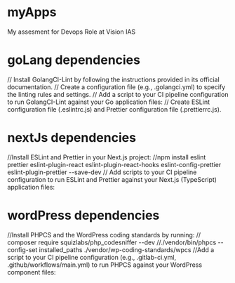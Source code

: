 # myApps
My assesment for Devops Role at Vision IAS

# goLang dependencies 
// Install GolangCI-Lint by following the instructions provided in its official documentation.
// Create a configuration file (e.g., .golangci.yml) to specify the linting rules and settings.
// Add a script to your CI pipeline configuration to run GolangCI-Lint against your Go application files:
// Create ESLint configuration file (.eslintrc.js) and Prettier configuration file (.prettierrc.js).







# nextJs dependencies
//Install ESLint and Prettier in your Next.js project:
//npm install eslint prettier eslint-plugin-react eslint-plugin-react-hooks eslint-config-prettier eslint-plugin-prettier --save-dev
// Add scripts to your CI pipeline configuration to run ESLint and Prettier against your Next.js (TypeScript) application files:



# wordPress dependencies
//Install PHPCS and the WordPress coding standards by running:
// composer require squizlabs/php_codesniffer --dev
//./vendor/bin/phpcs --config-set installed_paths ./vendor/wp-coding-standards/wpcs
//Add a script to your CI pipeline configuration (e.g., .gitlab-ci.yml, .github/workflows/main.yml) to run PHPCS against your WordPress component files:
